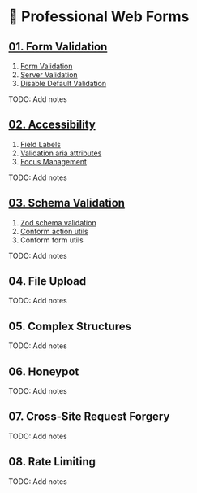 # 📝 Professional Web Forms

## [01. Form Validation](./01.form-validation/)

1. [Form Validation](./01.form-validation/01.form-validation/)
2. [Server Validation](./01.form-validation/02.server-validation/)
3. [Disable Default Validation](./01.form-validation/03.no-validate/)

TODO: Add notes

## [02. Accessibility](./02.accessibility/)

1. [Field Labels](./02.accessibility/01.labels/)
2. [Validation aria attributes](./02.accessibility/02.aria/)
3. [Focus Management](./02.accessibility/03.focus/)

TODO: Add notes

## [03. Schema Validation](./03.schema-validation/)

1. [Zod schema validation](./03.schema-validation/01.zod/)
2. [Conform action utils](./03.schema-validation/02.conform-action/)
3. Conform form utils

TODO: Add notes

## 04. File Upload

TODO: Add notes

## 05. Complex Structures

TODO: Add notes

## 06. Honeypot

TODO: Add notes

## 07. Cross-Site Request Forgery

TODO: Add notes

## 08. Rate Limiting

TODO: Add notes
